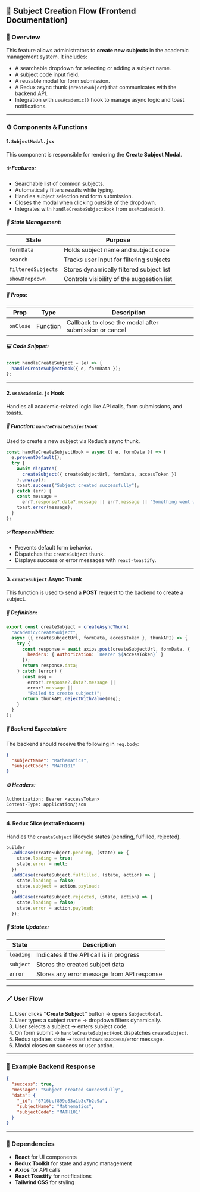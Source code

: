 ## 📘 Subject Creation Flow (Frontend Documentation)

### 🧩 Overview

This feature allows administrators to **create new subjects** in the academic management system.
It includes:

- A searchable dropdown for selecting or adding a subject name.
- A subject code input field.
- A reusable modal for form submission.
- A Redux async thunk (`createSubject`) that communicates with the backend API.
- Integration with `useAcademic()` hook to manage async logic and toast notifications.

---

### ⚙️ Components & Functions

#### 1. `SubjectModal.jsx`

This component is responsible for rendering the **Create Subject Modal**.

##### ✨ Features:

- Searchable list of common subjects.
- Automatically filters results while typing.
- Handles subject selection and form submission.
- Closes the modal when clicking outside of the dropdown.
- Integrates with `handleCreateSubjectHook` from `useAcademic()`.

##### 🧠 State Management:

| State              | Purpose                                    |
| ------------------ | ------------------------------------------ |
| `formData`         | Holds subject name and subject code        |
| `search`           | Tracks user input for filtering subjects   |
| `filteredSubjects` | Stores dynamically filtered subject list   |
| `showDropdown`     | Controls visibility of the suggestion list |

##### 🧱 Props:

| Prop      | Type     | Description                                            |
| --------- | -------- | ------------------------------------------------------ |
| `onClose` | Function | Callback to close the modal after submission or cancel |

##### 💻 Code Snippet:

```jsx
const handleCreateSubject = (e) => {
  handleCreateSubjectHook({ e, formData });
};
```

---

#### 2. `useAcademic.js` Hook

Handles all academic-related logic like API calls, form submissions, and toasts.

##### 📍 Function: `handleCreateSubjectHook`

Used to create a new subject via Redux’s async thunk.

```js
const handleCreateSubjectHook = async ({ e, formData }) => {
  e.preventDefault();
  try {
    await dispatch(
      createSubject({ createSubjectUrl, formData, accessToken })
    ).unwrap();
    toast.success("Subject created successfully");
  } catch (err) {
    const message =
      err?.response?.data?.message || err?.message || "Something went wrong!";
    toast.error(message);
  }
};
```

##### ✅ Responsibilities:

- Prevents default form behavior.
- Dispatches the `createSubject` thunk.
- Displays success or error messages with `react-toastify`.

---

#### 3. `createSubject` Async Thunk

This function is used to send a **POST** request to the backend to create a subject.

##### 🧾 Definition:

```js
export const createSubject = createAsyncThunk(
  "academic/createSubject",
  async ({ createSubjectUrl, formData, accessToken }, thunkAPI) => {
    try {
      const response = await axios.post(createSubjectUrl, formData, {
        headers: { Authorization: `Bearer ${accessToken}` }
      });
      return response.data;
    } catch (error) {
      const msg =
        error?.response?.data?.message ||
        error?.message ||
        "Failed to create subject!";
      return thunkAPI.rejectWithValue(msg);
    }
  }
);
```

##### 📡 Backend Expectation:

The backend should receive the following in `req.body`:

```json
{
  "subjectName": "Mathematics",
  "subjectCode": "MATH101"
}
```

##### ⚙️ Headers:

```
Authorization: Bearer <accessToken>
Content-Type: application/json
```

---

#### 4. Redux Slice (extraReducers)

Handles the `createSubject` lifecycle states (pending, fulfilled, rejected).

```js
builder
  .addCase(createSubject.pending, (state) => {
    state.loading = true;
    state.error = null;
  })
  .addCase(createSubject.fulfilled, (state, action) => {
    state.loading = false;
    state.subject = action.payload;
  })
  .addCase(createSubject.rejected, (state, action) => {
    state.loading = false;
    state.error = action.payload;
  });
```

##### 🧠 State Updates:

| State     | Description                                |
| --------- | ------------------------------------------ |
| `loading` | Indicates if the API call is in progress   |
| `subject` | Stores the created subject data            |
| `error`   | Stores any error message from API response |

---

### 🪄 User Flow

1. User clicks **“Create Subject”** button → opens `SubjectModal`.
2. User types a subject name → dropdown filters dynamically.
3. User selects a subject → enters subject code.
4. On form submit → `handleCreateSubjectHook` dispatches `createSubject`.
5. Redux updates state → toast shows success/error message.
6. Modal closes on success or user action.

---

### 🚀 Example Backend Response

```json
{
  "success": true,
  "message": "Subject created successfully",
  "data": {
    "_id": "6716bcf899e83a1b3c7b2c9a",
    "subjectName": "Mathematics",
    "subjectCode": "MATH101"
  }
}
```

---

### 🧩 Dependencies

- **React** for UI components
- **Redux Toolkit** for state and async management
- **Axios** for API calls
- **React Toastify** for notifications
- **Tailwind CSS** for styling
